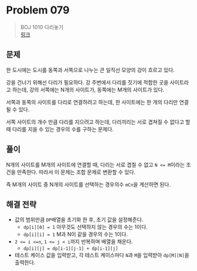 # Problem 079

> BOJ 1010 다리놓기
> <br/>
> [링크](https://www.acmicpc.net/problem/1010)

## 문제

한 도시에는 도시를 동쪽과 서쪽으로 나누는 큰 일직선 모양의 강이 흐르고 있다.

강을 건너기 위해선 다리가 필요하다. 강 주변에서 다리를 짓기에 적합한 곳을 사이트라고 하는데, 강의 서쪽에는 N개의 사이트가, 동쪽에는 M개의 사이트가 있다.

서쪽과 동쪽의 사이트를 다리로 연결하려고 하는데, 한 사이트에는 한 개의 다리만 연결될 수 있다.

서쪽 사이트의 개수 만큼 다리를 지으려고 하는데, 다리끼리는 서로 겹쳐질 수 없다고 할 때 다리를 지을 수 있는 경우의 수를 구하는 문제다.

## 풀이

N개의 사이트를 M개의 사이트에 연결할 때, 다리는 서로 겹칠 수 없고 `N <= M`이라는 조건을 만족한다. 따라서 이 문제는 조합 문제로 변환할 수 있다.

즉 M개의 사이트 중 N개의 사이트를 선택하는 경우의수 `mCn`을 계산하면 된다.

## 해결 전략

- 값의 범위만큼 `DP`배열을 초기화 한 후, 초기 값을 설정해준다.
    - `dp[i][0] = 1` 아무것도 선택하지 않는 경우의 수는 1이다.
    - `dp[i][i] = 1` M과 N이 같을 경우의 수는 1이다.
- `2 <= i <=n`, `1 <= j < i`까지 반복하며 배열을 채운다.
    - `dp[i][j] = dp[i-1][j-1] + dp[i-1][j]`
- 테스트 케이스 값을 입력받고, 각 테스트 케이스마다 `N`과 `M`을 입력받아 `dp[M][N]`을 출력한다.